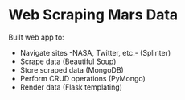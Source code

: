 # Web Scraping Mars Data
Built web app to:
- Navigate sites -NASA, Twitter, etc.- (Splinter)
- Scrape data (Beautiful Soup)
- Store scraped data (MongoDB)
- Perform CRUD operations (PyMongo)
- Render data (Flask templating)
